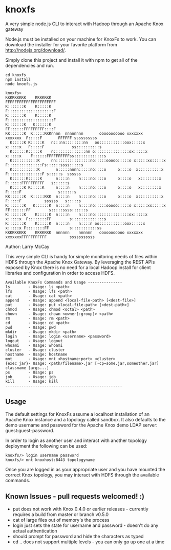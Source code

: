knoxfs
======

A very simple node.js CLI to interact with Hadoop through an Apache Knox gateway

Node.js must be installed on your machine for KnoxFs to work. You can download the installer for your favorite platform from http://nodejs.org/download/.

Simply clone this project and install it with npm to get all of the dependencies and run.
   
```
cd knoxfs
npm install
node knoxfs.js

knoxfs>
KKKKKKKKK    KKKKKKK                                                     FFFFFFFFFFFFFFFFFFFFFF
K:::::::K    K:::::K                                                     F::::::::::::::::::::F
K:::::::K    K:::::K                                                     F::::::::::::::::::::F
K:::::::K   K::::::K                                                     FF::::::FFFFFFFFF::::F
KK::::::K  K:::::KKKnnnn  nnnnnnnn       ooooooooooo xxxxxxx      xxxxxxx  F:::::F       FFFFFF ssssssssss
  K:::::K K:::::K   n:::nn::::::::nn   oo:::::::::::oox:::::x    x:::::x   F:::::F            ss::::::::::s
  K::::::K:::::K    n::::::::::::::nn o:::::::::::::::ox:::::x  x:::::x    F::::::FFFFFFFFFFss:::::::::::::s
  K:::::::::::K     nn:::::::::::::::no:::::ooooo:::::o x:::::xx:::::x     F:::::::::::::::Fs::::::ssss:::::s
  K:::::::::::K       n:::::nnnn:::::no::::o     o::::o  x::::::::::x      F:::::::::::::::F s:::::s  ssssss
  K::::::K:::::K      n::::n    n::::no::::o     o::::o   x::::::::x       F::::::FFFFFFFFFF   s::::::s
  K:::::K K:::::K     n::::n    n::::no::::o     o::::o   x::::::::x       F:::::F                s::::::s
KK::::::K  K:::::KKK  n::::n    n::::no::::o     o::::o  x::::::::::x      F:::::F          ssssss   s:::::s
K:::::::K   K::::::K  n::::n    n::::no:::::ooooo:::::o x:::::xx:::::x   FF:::::::FF        s:::::ssss::::::s
K:::::::K    K:::::K  n::::n    n::::no:::::::::::::::ox:::::x  x:::::x  F::::::::FF        s::::::::::::::s
K:::::::K    K:::::K  n::::n    n::::n oo:::::::::::oox:::::x    x:::::x F::::::::FF         s:::::::::::ss
KKKKKKKKK    KKKKKKK  nnnnnn    nnnnnn   ooooooooooo xxxxxxx      xxxxxxxFFFFFFFFFFF          sssssssssss
```

Author: Larry McCay

This very simple CLI is handy for simple monitoring needs of files within HDFS through the Apache Knox Gateway.
By leveraging the REST APIs exposed by Knox there is no need for a local Hadoop install for client libraries and configuration in order to access HDFS.
```
Available KnoxFs Commands and Usage ---------------
ls        - Usage: ls <path>
lfs       - Usage: lfs <path>
cat       - Usage: cat <path>
append    - Usage: append <local-file-path> [<dest-file>]
put       - Usage: put <local-file-path> [<dest-path>]
chmod     - Usage: chmod <octal> <path>
chown     - Usage: chown <owner[:group]> <path>
rm        - Usage: rm <path>
cd        - Usage: cd <path>
pwd       - Usage: pwd
mkdir     - Usage: mkdir <path>
login     - Usage: login <username> <password>
logout    - Usage: logout
whoami    - Usage: whoami
cluster   - Usage: cluster
hostname  - Usage: hostname
mnt       - Usage: mnt <hostname:port> <cluster>
{exec jar}- Usage: <path/filename>.jar [-cp=some.jar,someother.jar] classname [args...]
ps        - Usage: ps
job       - Usage: job
kill      - Usage: kill
---------------------------------------------------
```

## Usage
The default settings for KnoxFs assume a localhost installation of an Apache Knox instance and a topology called sandbox.
It also defaults to the demo username and password for the Apache Knox demo LDAP server: guest:guest-password.

In order to login as another user and interact with another topology deployment the following can be used:

```
knoxfs/> login username password
knoxfs/> mnt knoxhost:8443 topologyname
```

Once you are logged in as your appropriate user and you have mounted the correct Knox topology, you may interact with HDFS
through the available commands.

## Known Issues - pull requests welcomed! :)
* put does not work with Knox 0.4.0 or earlier releases - currently requires a build from master or branch v0.5.0
* cat of large files out of memory's the process
* login just sets the state for username and password - doesn't do any actual authentication
* should prompt for password and hide the characters as typed
* cd .. does not support multiple levels - you can only go up one at a time
